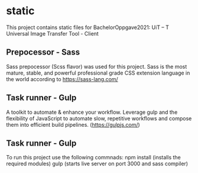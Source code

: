 # static

This project contains static files for BachelorOppgave2021: UiT – T Universal Image Transfer Tool - Client

## Prepocessor - Sass

Sass prepocessor (Scss flavor) was used for this project. Sass is the most mature, stable, and powerful professional grade CSS extension language in the world according to https://sass-lang.com/


## Task runner - Gulp

A toolkit to automate & enhance your workflow.
Leverage gulp and the flexibility of JavaScript to automate slow, repetitive workflows and compose them into efficient build pipelines. (https://gulpjs.com/)

## Task runner - Gulp

To run this project use the following commnads:
    npm install
        (installs the required modules)
    gulp 
        (starts live server on port 3000 and sass compiler)



